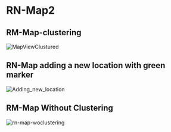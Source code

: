 # RN-Map2

## RM-Map-clustering
![MapViewClustured](https://user-images.githubusercontent.com/76162124/131213499-e75b2a73-04ed-4d87-809c-8a7425faef21.PNG)

## RN-Map adding a new location with green marker
![Adding_new_location](https://user-images.githubusercontent.com/76162124/131213537-3ad19d7a-425e-4b6f-8c32-c732d6dcb88d.PNG)

## RM-Map Without Clustering
![rn-map-woclustering](https://user-images.githubusercontent.com/76162124/131213707-e7033544-7ba4-491b-a2d8-5968e724abe3.PNG)

